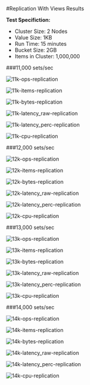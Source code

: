#Replication With Views Results

**Test Specifiction:**

* Cluster Size: 2 Nodes
* Value Size: 1KB
* Run Time: 15 minutes
* Bucket Size: 2GB
* Items in Cluster: 1,000,000

###11,000 sets/sec

![11k-ops-replication](images/replication_with_views/11k_ops.png)

![11k-items-replication](images/replication_with_views/11k_items.png)

![11k-bytes-replication](images/replication_with_views/11k_bytes.png)

![11k-latency_raw-replication](images/replication_with_views/11k_latency_raw.png)

![11k-latency_perc-replication](images/replication_with_views/11k_latency_perc.png)

![11k-cpu-replication](images/replication_with_views/11k_cpu.png)

###12,000 sets/sec

![12k-ops-replication](images/replication_with_views/12k_ops.png)

![12k-items-replication](images/replication_with_views/12k_items.png)

![12k-bytes-replication](images/replication_with_views/12k_bytes.png)

![12k-latency_raw-replication](images/replication_with_views/12k_latency_raw.png)

![12k-latency_perc-replication](images/replication_with_views/12k_latency_perc.png)

![12k-cpu-replication](images/replication_with_views/12k_cpu.png)

###13,000 sets/sec

![13k-ops-replication](images/replication_with_views/13k_ops.png)

![13k-items-replication](images/replication_with_views/13k_items.png)

![13k-bytes-replication](images/replication_with_views/13k_bytes.png)

![13k-latency_raw-replication](images/replication_with_views/13k_latency_raw.png)

![13k-latency_perc-replication](images/replication_with_views/13k_latency_perc.png)

![13k-cpu-replication](images/replication_with_views/13k_cpu.png)

###14,000 sets/sec

![14k-ops-replication](images/replication_with_views/14k_ops.png)

![14k-items-replication](images/replication_with_views/14k_items.png)

![14k-bytes-replication](images/replication_with_views/14k_bytes.png)

![14k-latency_raw-replication](images/replication_with_views/14k_latency_raw.png)

![14k-latency_perc-replication](images/replication_with_views/14k_latency_perc.png)

![14k-cpu-replication](images/replication_with_views/14k_cpu.png)


